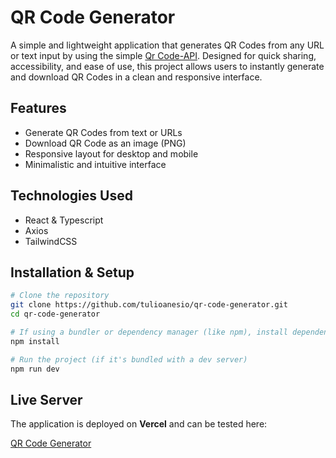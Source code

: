 # QR Code Generator

A simple and lightweight application that generates QR Codes from any URL or text input by using the simple [Qr Code-API](https://github.com/tulioanesio/QRCode-Gen). Designed for quick sharing, accessibility, and ease of use, this project allows users to instantly generate and download QR Codes in a clean and responsive interface.

## Features

- Generate QR Codes from text or URLs
- Download QR Code as an image (PNG)
- Responsive layout for desktop and mobile
- Minimalistic and intuitive interface

## Technologies Used

- React & Typescript
- Axios
- TailwindCSS

## Installation & Setup

```bash
# Clone the repository
git clone https://github.com/tulioanesio/qr-code-generator.git
cd qr-code-generator

# If using a bundler or dependency manager (like npm), install dependencies
npm install

# Run the project (if it's bundled with a dev server)
npm run dev
```

## Live Server

The application is deployed on **Vercel** and can be tested here:

[QR Code Generator](https://qr-code-project-five-pi.vercel.app/)
